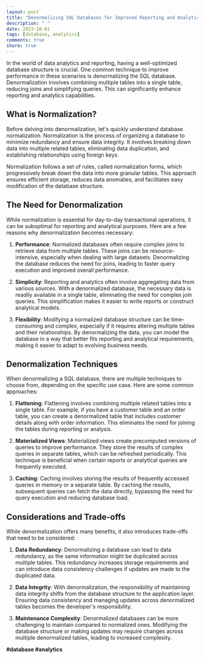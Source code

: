 ```yaml
---
layout: post
title: "Denormalizing SQL Databases for Improved Reporting and Analytics"
description: " "
date: 2023-10-01
tags: [database, analytics]
comments: true
share: true
---
```


In the world of data analytics and reporting, having a well-optimized database structure is crucial. One common technique to improve performance in these scenarios is denormalizing the SQL database. Denormalization involves combining multiple tables into a single table, reducing joins and simplifying queries. This can significantly enhance reporting and analytics capabilities.

## What is Normalization?

Before delving into denormalization, let's quickly understand database normalization. Normalization is the process of organizing a database to minimize redundancy and ensure data integrity. It involves breaking down data into multiple related tables, eliminating data duplication, and establishing relationships using foreign keys.

Normalization follows a set of rules, called normalization forms, which progressively break down the data into more granular tables. This approach ensures efficient storage, reduces data anomalies, and facilitates easy modification of the database structure.

## The Need for Denormalization

While normalization is essential for day-to-day transactional operations, it can be suboptimal for reporting and analytical purposes. Here are a few reasons why denormalization becomes necessary:

1. **Performance**: Normalized databases often require complex joins to retrieve data from multiple tables. These joins can be resource-intensive, especially when dealing with large datasets. Denormalizing the database reduces the need for joins, leading to faster query execution and improved overall performance.

2. **Simplicity**: Reporting and analytics often involve aggregating data from various sources. With a denormalized database, the necessary data is readily available in a single table, eliminating the need for complex join queries. This simplification makes it easier to write reports or construct analytical models.

3. **Flexibility**: Modifying a normalized database structure can be time-consuming and complex, especially if it requires altering multiple tables and their relationships. By denormalizing the data, you can model the database in a way that better fits reporting and analytical requirements, making it easier to adapt to evolving business needs.

## Denormalization Techniques

When denormalizing a SQL database, there are multiple techniques to choose from, depending on the specific use case. Here are some common approaches:

1. **Flattening**: Flattening involves combining multiple related tables into a single table. For example, if you have a customer table and an order table, you can create a denormalized table that includes customer details along with order information. This eliminates the need for joining the tables during reporting or analysis.

2. **Materialized Views**: Materialized views create precomputed versions of queries to improve performance. They store the results of complex queries in separate tables, which can be refreshed periodically. This technique is beneficial when certain reports or analytical queries are frequently executed.

3. **Caching**: Caching involves storing the results of frequently accessed queries in memory or a separate table. By caching the results, subsequent queries can fetch the data directly, bypassing the need for query execution and reducing database load.

## Considerations and Trade-offs

While denormalization offers many benefits, it also introduces trade-offs that need to be considered:

1. **Data Redundancy**: Denormalizing a database can lead to data redundancy, as the same information might be duplicated across multiple tables. This redundancy increases storage requirements and can introduce data consistency challenges if updates are made to the duplicated data.

2. **Data Integrity**: With denormalization, the responsibility of maintaining data integrity shifts from the database structure to the application layer. Ensuring data consistency and managing updates across denormalized tables becomes the developer's responsibility.

3. **Maintenance Complexity**: Denormalized databases can be more challenging to maintain compared to normalized ones. Modifying the database structure or making updates may require changes across multiple denormalized tables, leading to increased complexity.

**#database #analytics**